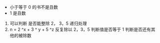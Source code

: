 * 小于等于 0 的书不是丑数
* 1 是丑数
​
1. 可以判断 是否能整除 2， 3，5 递归处理
2. n = 2 ^x + 3 ^ y + 5 ^z  反复除以 2，3，5 判断值是否等于 1 判断是否还有其他的被除数